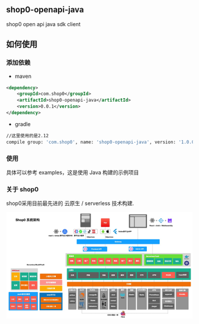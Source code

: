 ## shop0-openapi-java
shop0 open api java sdk client

## 如何使用

### 添加依赖
- maven
```xml
<dependency>
    <groupId>com.shop0</groupId>
    <artifactId>shop0-openapi-java</artifactId>
    <version>0.0.1</version>
</dependency>
```
- gradle
```bash
//这里使用的是2.12
compile group: 'com.shop0', name: 'shop0-openapi-java', version: '1.0.0'
```


### 使用
具体可以参考 examples，这是使用 Java 构建的示例项目

### 关于 shop0
shop0采用目前最先进的 云原生 / serverless 技术构建.

![architecture](./docs/shop0-architecture.jpg)